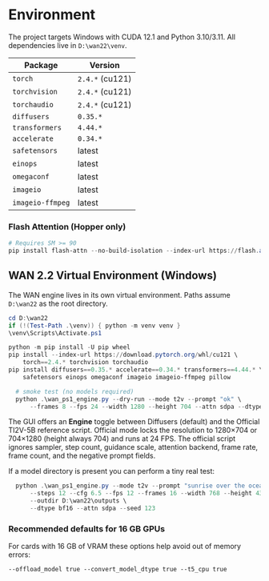# Environment

The project targets Windows with CUDA 12.1 and Python 3.10/3.11.  All dependencies live in `D:\wan22\venv`.

| Package | Version |
| ------- | ------- |
| `torch` | `2.4.*` (cu121) |
| `torchvision` | `2.4.*` (cu121) |
| `torchaudio` | `2.4.*` (cu121) |
| `diffusers` | `0.35.*` |
| `transformers` | `4.44.*` |
| `accelerate` | `0.34.*` |
| `safetensors` | latest |
| `einops` | latest |
| `omegaconf` | latest |
| `imageio` | latest |
| `imageio-ffmpeg` | latest |

### Flash Attention (Hopper only)

```powershell
# Requires SM >= 90
pip install flash-attn --no-build-isolation --index-url https://flash.attn.wheels/cu121/torch2.4.0
```

## WAN 2.2 Virtual Environment (Windows)

The WAN engine lives in its own virtual environment.  Paths assume `D:\wan22` as the root directory.

```powershell
cd D:\wan22
if (!(Test-Path .\venv)) { python -m venv venv }
\venv\Scripts\Activate.ps1

python -m pip install -U pip wheel
pip install --index-url https://download.pytorch.org/whl/cu121 \
    torch==2.4.* torchvision torchaudio
pip install diffusers==0.35.* accelerate==0.34.* transformers==4.44.* \
    safetensors einops omegaconf imageio imageio-ffmpeg pillow

  # smoke test (no models required)
  python .\wan_ps1_engine.py --dry-run --mode t2v --prompt "ok" \
      --frames 8 --fps 24 --width 1280 --height 704 --attn sdpa --dtype bf16
```

The GUI offers an **Engine** toggle between Diffusers (default) and the
Official TI2V-5B reference script. Official mode locks the resolution to
1280×704 or 704×1280 (height always 704) and runs at 24 FPS. The official
script ignores sampler, step count, guidance scale, attention backend, frame
rate, frame count, and the negative prompt fields.

If a model directory is present you can perform a tiny real test:

```powershell
  python .\wan_ps1_engine.py --mode t2v --prompt "sunrise over the ocean" \
      --steps 12 --cfg 6.5 --fps 12 --frames 16 --width 768 --height 432 \
      --outdir D:\wan22\outputs \
      --dtype bf16 --attn sdpa --seed 123
```

### Recommended defaults for 16 GB GPUs

For cards with 16 GB of VRAM these options help avoid out of memory errors:

```
--offload_model true --convert_model_dtype true --t5_cpu true
```
